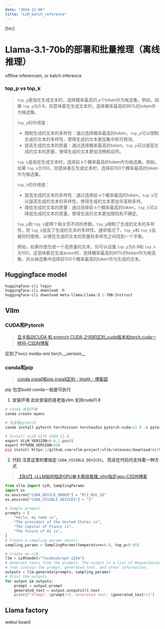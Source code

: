 ```yaml
---
date: "2024-12-06"
title: "LLM_batch_reference"
---
```

[toc]

# Llama-3.1-70b的部署和批量推理（离线推理）

offline inferencem, or batch inference

### top_p vs top_k

> `top_p`是指在生成文本时，选择概率最高的 `p`个token作为候选集。例如，如果 `top_p`为0.9，则意味着在生成文本时，选择概率最高的90%的token作为候选集。
>
> `top_p`的作用是：
>
> * 限制生成的文本的多样性：通过选择概率最高的token，`top_p`可以限制生成的文本的多样性，使得生成的文本更加集中和可预测。
> * 提高生成的文本的质量：通过选择概率最高的token，`top_p`可以提高生成的文本的质量，使得生成的文本更加流畅和自然。
>
> `top_k`是指在生成文本时，选择前 `k`个概率最高的token作为候选集。例如，如果 `top_k`为100，则意味着在生成文本时，选择前100个概率最高的token作为候选集。
>
> `top_k`的作用是：
>
> * 提高生成的文本的多样性：通过选择前 `k`个概率最高的token，`top_k`可以提高生成的文本的多样性，使得生成的文本更加丰富和多样。
> * 降低生成的文本的质量：通过选择前 `k`个概率最高的token，`top_k`可以降低生成的文本的质量，使得生成的文本更加随机和不确定。
>
> `top_p`和 `top_k`是两个相关但不同的参数。`top_p`限制了生成的文本的多样性，而 `top_k`提高了生成的文本的多样性。通常情况下，`top_p`和 `top_k`会被同时使用，以便在生成的文本的质量和多样性之间找到一个平衡。
>
> 例如，如果你想生成一个高质量的文本，你可以设置 `top_p`为0.9和 `top_k`为100。这意味着在生成avour时，选择概率最高的90%的token作为候选集，并从候选集中选择前100个概率最高的token作为生成的文本。

## Huggingface model

```powershell
huggingface-cli login
huggingface-cli download -h
huggingface-cli download meta-llama/Llama-3.1-70B-Instruct
```

## Vllm

### CUDA和Pytorch

> [显卡驱动CUDA 和 pytorch CUDA 之间的区别_cuda版本和torch.cuda一样吗-CSDN博客](https://blog.csdn.net/null_one/article/details/129412159)

区别了nvcc nvidia-smi torch.\_\_version\_\_

### conda和pip

> [conda install和pip install区别 - lmqljt - 博客园](https://www.cnblogs.com/Li-JT/p/14024034.html)

pip 包含build conda一般是可执行

1. 安装环境 此处安装的是老版vllm 支持cuda11.8

```powershell
# conda 虚拟环境
conda create myenv

# 先安装pytorch
conda install pytorch torchvision torchaudio pytorch-cuda=11.8 -c pytorch -c nvidia

# Install vLLM with CUDA 11.8.
export VLLM_VERSION=0.6.1.post1
export PYTHON_VERSION=310
pip install https://github.com/vllm-project/vllm/releases/download/v${VLLM_VERSION}/vllm-${VLLM_VERSION}+cu118-cp${PYTHON_VERSION}-cp${PYTHON_VERSION}-manylinux1_x86_64.whl --extra-index-url https://download.pytorch.org/whl/cu11
```

2. 代码
   注意这里的要指定 `CUDA_VISIBLE_DEVICES`， 而且在代码内支持着一种方式

> [【杂记】vLLM如何指定GPU单卡离线推理_vllm指定gpu-CSDN博客](https://blog.csdn.net/m0_65814643/article/details/143882882)

```python
from vllm import LLM, SamplingParams
import os
os.environ["CUDA_DEVICE_ORDER"] = "PCI_BUS_ID"
os.environ["CUDA_VISIBLE_DEVICES"] = "2"

# Sample prompts.
prompts = [
    "Hello, my name is",
    "The president of the United States is",
    "The capital of France is",
    "The future of AI is",
]
# Create a sampling params object.
sampling_params = SamplingParams(temperature=0.8, top_p=0.95)

# Create an LLM.
llm = LLM(model="facebook/opt-125m")
# Generate texts from the prompts. The output is a list of RequestOutput objects
# that contain the prompt, generated text, and other information.
outputs = llm.generate(prompts, sampling_params)
# Print the outputs.
for output in outputs:
    prompt = output.prompt
    generated_text = output.outputs[0].text
    print(f"Prompt: {prompt!r}, Generated text: {generated_text!r}")
```

## Llama factory

webui board
